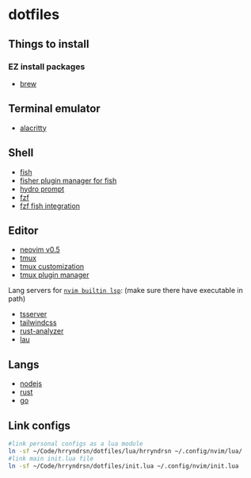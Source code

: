 # dotfiles

## Things to install
### EZ install packages
- [brew](https://brew.sh/)

## Terminal emulator
- [alacritty](https://github.com/alacritty/alacritty)

## Shell
- [fish](https://fishshell.com/)
- [fisher plugin manager for fish](https://github.com/jorgebucaran/fisher)
- [hydro prompt](https://github.com/jorgebucaran/hydro)
- [fzf](https://github.com/junegunn/fzf)
- [fzf fish integration](https://github.com/junegunn/fzf/blob/master/shell/key-bindings.fish)

## Editor
- [neovim v0.5](https://thomasventurini.com/articles/install-neovim-05-in-ubuntu/)
- [tmux](https://www.hamvocke.com/blog/a-quick-and-easy-guide-to-tmux/)
- [tmux customization](https://www.hamvocke.com/blog/a-guide-to-customizing-your-tmux-conf/)
- [tmux plugin manager](https://github.com/tmux-plugins/tpm)

Lang servers for [`nvim builtin lsp`](https://github.com/neovim/nvim-lspconfig): (make sure there have executable in path)
- [tsserver](https://github.com/neovim/nvim-lspconfig/blob/master/CONFIG.md#tsserver)
- [tailwindcss](https://github.com/neovim/nvim-lspconfig/blob/master/CONFIG.md#tailwindcss)
- [rust-analyzer](https://github.com/neovim/nvim-lspconfig/blob/master/CONFIG.md#rust_analyzer)
- [lau](https://www.chrisatmachine.com/Neovim/28-neovim-lua-development)

## Langs
- [nodejs](https://nodejs.org/en/)
- [rust](https://rustup.rs/)
- [go](https://formulae.brew.sh/formula/go)

## Link configs
```bash
#link personal configs as a lua module
ln -sf ~/Code/hrryndrsn/dotfiles/lua/hrryndrsn ~/.config/nvim/lua/
#link main init.lua file
ln -sf ~/Code/hrryndrsn/dotfiles/init.lua ~/.config/nvim/init.lua
```
